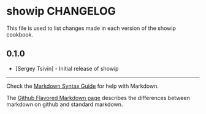 showip CHANGELOG
================

This file is used to list changes made in each version of the showip cookbook.

0.1.0
-----
- [Sergey Tsivin] - Initial release of showip

- - -
Check the [Markdown Syntax Guide](http://daringfireball.net/projects/markdown/syntax) for help with Markdown.

The [Github Flavored Markdown page](http://github.github.com/github-flavored-markdown/) describes the differences between markdown on github and standard markdown.
